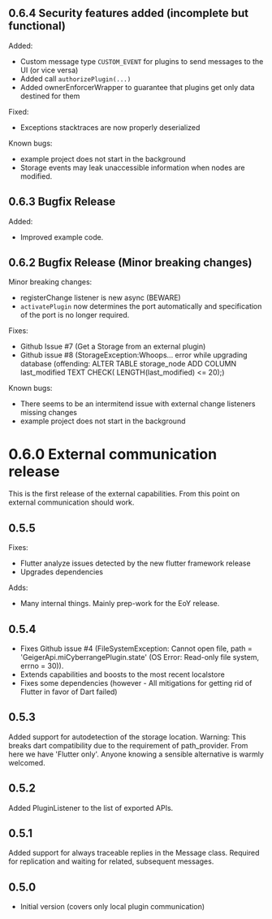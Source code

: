 ## 0.6.4 Security features added (incomplete but functional)
Added:
- Custom message type ```CUSTOM_EVENT``` for plugins to send messages to the UI (or vice versa)
- Added call ```authorizePlugin(...)```
- Added ownerEnforcerWrapper to guarantee that plugins get only data destined for them

Fixed:
- Exceptions stacktraces are now properly deserialized

Known bugs:
- example project does not start in the background
- Storage events may leak unaccessible information when nodes are modified.

## 0.6.3 Bugfix Release
Added:
- Improved example code.

## 0.6.2 Bugfix Release (Minor breaking changes)
Minor breaking changes:
- registerChange listener is new async (BEWARE)
- ```activatePlugin``` now determines the port automatically and specification of the port is no longer required.

Fixes:
- Github Issue #7 (Get a Storage from an external plugin)
- Github issue #8 (StorageException:Whoops... error while upgrading database (offending: ALTER TABLE storage_node ADD COLUMN last_modified TEXT CHECK( LENGTH(last_modified) <= 20);)

Known bugs:
- There seems to be an intermitend issue with external change listeners missing changes
- example project does not start in the background

# 0.6.0 External communication release
This is the first release of the external capabilities. From this point on external communication should work.

## 0.5.5
Fixes:
- Flutter analyze issues detected by the new flutter framework release
- Upgrades dependencies

Adds:
- Many internal things. Mainly prep-work for the EoY release. 

## 0.5.4
- Fixes Github issue #4 (FileSystemException: Cannot open file, path = 'GeigerApi.miCyberrangePlugin.state' (OS Error: Read-only file system, errno = 30)).
- Extends capabilities and boosts to the most recent localstore
- Fixes some dependencies (however - All mitigations for getting rid of Flutter in favor of Dart failed)

## 0.5.3 
Added support for autodetection of the storage location. Warning: This breaks dart compatibility due 
to the requirement of path_provider. From here we have 'Flutter only'. Anyone knowing a sensible 
alternative is warmly welcomed.  

## 0.5.2
Added PluginListener to the list of exported APIs.

## 0.5.1
Added support for always traceable replies in the Message class. Required for replication and waiting for related, subsequent messages.

## 0.5.0

- Initial version (covers only local plugin communication)
